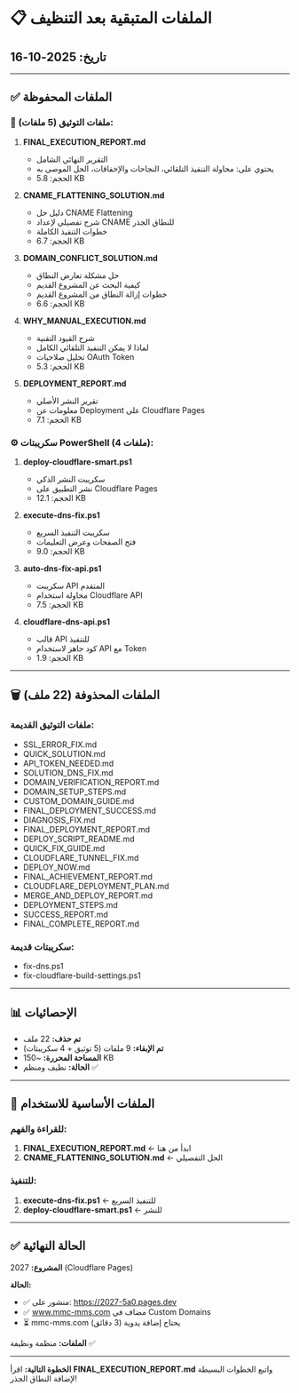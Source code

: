 # 📋 الملفات المتبقية بعد التنظيف
## تاريخ: 2025-10-16

---

## ✅ الملفات المحفوظة

### 📄 ملفات التوثيق (5 ملفات):

1. **FINAL_EXECUTION_REPORT.md**
   - التقرير النهائي الشامل
   - يحتوي على: محاولة التنفيذ التلقائي، النجاحات والإخفاقات، الحل الموصى به
   - الحجم: 5.8 KB

2. **CNAME_FLATTENING_SOLUTION.md**
   - دليل حل CNAME Flattening
   - شرح تفصيلي لإعداد CNAME للنطاق الجذر
   - خطوات التنفيذ الكاملة
   - الحجم: 6.7 KB

3. **DOMAIN_CONFLICT_SOLUTION.md**
   - حل مشكلة تعارض النطاق
   - كيفية البحث عن المشروع القديم
   - خطوات إزالة النطاق من المشروع القديم
   - الحجم: 6.6 KB

4. **WHY_MANUAL_EXECUTION.md**
   - شرح القيود التقنية
   - لماذا لا يمكن التنفيذ التلقائي الكامل
   - تحليل صلاحيات OAuth Token
   - الحجم: 5.3 KB

5. **DEPLOYMENT_REPORT.md**
   - تقرير النشر الأصلي
   - معلومات عن Deployment على Cloudflare Pages
   - الحجم: 7.1 KB

### ⚙️ سكريبتات PowerShell (4 ملفات):

1. **deploy-cloudflare-smart.ps1**
   - سكريبت النشر الذكي
   - نشر التطبيق على Cloudflare Pages
   - الحجم: 12.1 KB

2. **execute-dns-fix.ps1**
   - سكريبت التنفيذ السريع
   - فتح الصفحات وعرض التعليمات
   - الحجم: 9.0 KB

3. **auto-dns-fix-api.ps1**
   - سكريبت API المتقدم
   - محاولة استخدام Cloudflare API
   - الحجم: 7.5 KB

4. **cloudflare-dns-api.ps1**
   - قالب API للتنفيذ
   - كود جاهز لاستخدام API مع Token
   - الحجم: 1.9 KB

---

## 🗑️ الملفات المحذوفة (22 ملف)

### ملفات التوثيق القديمة:
- SSL_ERROR_FIX.md
- QUICK_SOLUTION.md
- API_TOKEN_NEEDED.md
- SOLUTION_DNS_FIX.md
- DOMAIN_VERIFICATION_REPORT.md
- DOMAIN_SETUP_STEPS.md
- CUSTOM_DOMAIN_GUIDE.md
- FINAL_DEPLOYMENT_SUCCESS.md
- DIAGNOSIS_FIX.md
- FINAL_DEPLOYMENT_REPORT.md
- DEPLOY_SCRIPT_README.md
- QUICK_FIX_GUIDE.md
- CLOUDFLARE_TUNNEL_FIX.md
- DEPLOY_NOW.md
- FINAL_ACHIEVEMENT_REPORT.md
- CLOUDFLARE_DEPLOYMENT_PLAN.md
- MERGE_AND_DEPLOY_REPORT.md
- DEPLOYMENT_STEPS.md
- SUCCESS_REPORT.md
- FINAL_COMPLETE_REPORT.md

### سكريبتات قديمة:
- fix-dns.ps1
- fix-cloudflare-build-settings.ps1

---

## 📊 الإحصائيات

- **تم حذف:** 22 ملف
- **تم الإبقاء:** 9 ملفات (5 توثيق + 4 سكريبتات)
- **المساحة المحررة:** ~150 KB
- **الحالة:** نظيف ومنظم ✅

---

## 🎯 الملفات الأساسية للاستخدام

### للقراءة والفهم:
1. **FINAL_EXECUTION_REPORT.md** ← ابدأ من هنا
2. **CNAME_FLATTENING_SOLUTION.md** ← الحل التفصيلي

### للتنفيذ:
1. **execute-dns-fix.ps1** ← للتنفيذ السريع
2. **deploy-cloudflare-smart.ps1** ← للنشر

---

## ✅ الحالة النهائية

**المشروع:** 2027 (Cloudflare Pages)

**الحالة:**
- ✅ منشور على: https://2027-5a0.pages.dev
- ✅ www.mmc-mms.com مضاف في Custom Domains
- ⏳ mmc-mms.com يحتاج إضافة يدوية (3 دقائق)

**الملفات:** منظمة ونظيفة ✅

---

**الخطوة التالية:**
اقرأ **FINAL_EXECUTION_REPORT.md** واتبع الخطوات البسيطة لإضافة النطاق الجذر!
